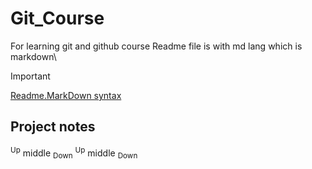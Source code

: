 # Git_Course
For learning git and github course
Readme file is with md lang which is markdown\
> [!IMPORTANT]
[Readme.MarkDown syntax](https://docs.github.com/en/get-started/writing-on-github/getting-started-with-writing-and-formatting-on-github/basic-writing-and-formatting-syntax)
## Project notes
<sup>Up</sup> middle	<sub>Down</sub>	
<sup>Up</sup> middle	<sub>Down</sub>	
